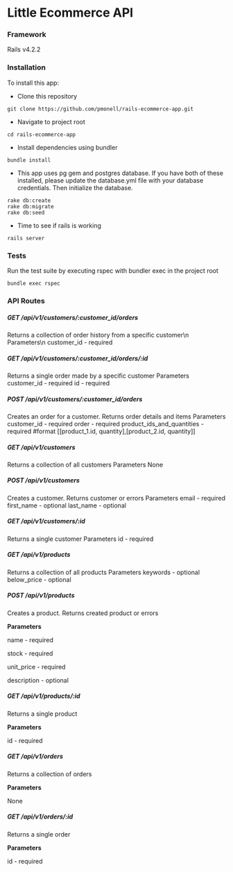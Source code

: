 # Little Ecommerce API

### Framework

Rails v4.2.2

### Installation
To install this app:

* Clone this repository
```
git clone https://github.com/pmonell/rails-ecommerce-app.git
```
* Navigate to project root
```
cd rails-ecommerce-app
```
* Install dependencies using bundler
```
bundle install
```
* This app uses pg gem and postgres database. If you have both of these installed, please update the database.yml file with your database credentials. Then initialize the database.
```
rake db:create
rake db:migrate
rake db:seed
```
* Time to see if rails is working
```
rails server
```

### Tests
Run the test suite by executing rspec with bundler exec in the project root
```
bundle exec rspec
```

### API Routes
##### GET  /api/v1/customers/:customer_id/orders
Returns a collection of order history from a specific customer\n
Parameters\n
customer_id - required

##### GET  /api/v1/customers/:customer_id/orders/:id
Returns a single order made by a specific customer
Parameters
customer_id - required
id - required

##### POST /api/v1/customers/:customer_id/orders
Creates an order for a customer. Returns order details and items
Parameters
customer_id - required
order - required
  product_ids_and_quantities - required 
  #format [[product_1.id, quantity],[product_2.id, quantity]]

##### GET  /api/v1/customers
Returns a collection of all customers
Parameters
None

##### POST /api/v1/customers
Creates a customer. Returns customer or errors
Parameters
email - required
first_name - optional
last_name - optional

##### GET  /api/v1/customers/:id
Returns a single customer
Parameters
id - required

##### GET  /api/v1/products
Returns a collection of all products
Parameters
keywords - optional
below_price - optional

##### POST /api/v1/products
Creates a product. Returns created product or errors

__Parameters__

name - required

stock - required

unit_price - required

description - optional

##### GET  /api/v1/products/:id
Returns a single product

__Parameters__

id - required

##### GET  /api/v1/orders
Returns a collection of orders

__Parameters__

None

##### GET  /api/v1/orders/:id
Returns a single order

__Parameters__

id - required
